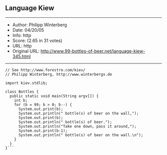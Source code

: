 
## Language Kiew ##
---
- Author: Philipp Winterberg
- Date: 04/20/05
- Info: http
- Score:  (2.65 in 31 votes)
- URL: http
- Original URL: http://www.99-bottles-of-beer.net/language-kiew-345.html
---

```// Kiev version of 99 Bottles of beer (Bottles.java)
// See http://www.forestro.com/kiev/
// Philipp Winterberg, http://www.winterbergs.de

import kiev.stdlib;

class Bottles {
  public static void main(String argv[]) {
    int b;
    for (b = 99; b > 0; b--) {
      System.out.print(b);
      System.out.println(" bottle(s) of beer on the wall,");
      System.out.print(b);
      System.out.println(" bottle(s) of beer.");
      System.out.println("Take one down, pass it around,");
      System.out.print(b-1);
      System.out.println(" bottle(s) of beer on the wall.\n");
    }
  }
}```
